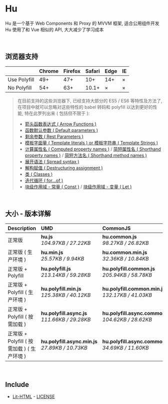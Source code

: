 # Hu
Hu 是一个基于 Web Components 和 Proxy 的 MVVM 框架, 适合公用组件开发<br>
Hu 使用了和 Vue 相似的 API, 大大减少了学习成本

<br>

## 浏览器支持

|              | Chrome | Firefox | Safari | Edge | IE |
| :-           | :-     | :-      | :-     | :-   | :- |
| Use Polyfill | 49+    | 47+     | 10+    | 14+  | ×  |
| No Polyfill  | 54+    | 63+     | 10.1+  | ×    | ×  |

> 在目前支持的这些浏览器下, 已经支持大部分的 ES5 / ES6 等特性及方法了,<br>
> 在项目中就可以忽略对这些特性的 babel 转码和 polyfill 以达到更好的性能, 特在此罗列出来 ( 包括但不限于 ): <br>
  > - [箭头函数表达式 ( Arrow Functions )](https://developer.mozilla.org/zh-CN/docs/Web/JavaScript/Reference/Functions/Arrow_functions)
  > - [函数默认参数 ( Default parameters )](https://developer.mozilla.org/zh-CN/docs/Web/JavaScript/Reference/Functions/Default_parameters)
  > - [剩余参数 ( Rest Parameters )](https://developer.mozilla.org/zh-CN/docs/Web/JavaScript/Reference/Functions/Rest_parameters)
  > - [模板字面量 ( Template literals ) or 模板字符串 ( Template Strings )](https://developer.mozilla.org/zh-CN/docs/Web/JavaScript/Reference/template_strings)
  > - [计算属性名 ( Computed property names )](https://developer.mozilla.org/zh-CN/docs/Web/JavaScript/Reference/Operators/Object_initializer#计算属性名) / [简短属性名 ( Shorthand property names )](https://developer.mozilla.org/zh-CN/docs/Web/JavaScript/Reference/Operators/Object_initializer#属性定义) / [简短方法名 ( Shorthand method names )](https://developer.mozilla.org/zh-CN/docs/Web/JavaScript/Reference/Operators/Object_initializer#方法定义)
  > - [展开语法 ( Spread syntax )](https://developer.mozilla.org/zh-CN/docs/Web/JavaScript/Reference/Operators/Spread_syntax)
  > - [解构赋值 ( Destructuring assignment )](https://developer.mozilla.org/zh-CN/docs/Web/JavaScript/Reference/Operators/Destructuring_assignment)
  > - [类 ( Classes )](https://developer.mozilla.org/zh-CN/docs/Web/JavaScript/Reference/Classes)
  > - [迭代循环 ( for...of )](https://developer.mozilla.org/zh-CN/docs/Web/JavaScript/Reference/Statements/for...of)
  > - [块级作用域 - 常量 ( Const )](https://developer.mozilla.org/zh-CN/docs/Web/JavaScript/Reference/Statements/const) / [块级作用域 - 变量 ( Let )](https://developer.mozilla.org/zh-CN/docs/Web/JavaScript/Reference/Statements/let)

<br>

## 大小 - 版本详解
| Description | UMD | CommonJS | ES Module |
| :- | :- | :- | :- |
| 正常版 | **hu.js**<br>*104.97KB / 27.22KB* | **hu.common.js**<br>*98.27KB / 26.82KB* | **hu.esm.js**<br>*98.25KB / 26.81KB* |
| 正常版 ( 生产环境 ) | **hu.min.js**<br>*25.57KB / 9.94KB* | **hu.common.min.js**<br>*32.36KB / 10.84KB* | **hu.esm.min.js**<br>*25.40KB / 9.87KB* |
| 正常版 + Polyfill | **hu.polyfill.js**<br>*213.14KB / 59.28KB* | **hu.polyfill.common.js**<br>*205.94KB / 58.78KB* | **hu.polyfill.esm.js**<br>*205.92KB / 58.76KB* |
| 正常版 + Polyfill ( 生产环境 ) | **hu.polyfill.min.js**<br>*125.38KB / 40.12KB* | **hu.polyfill.common.min.js**<br>*132.17KB / 41.03KB* | **hu.polyfill.esm.min.js**<br>*125.21KB / 40.06KB* |
| 正常版 + Polyfill ( 按需加载 ) | **hu.polyfill.async.js**<br>*111.66KB / 29.28KB* | **hu.polyfill.async.common.js**<br>*104.62KB / 28.62KB* | **hu.polyfill.async.esm.js**<br>*104.60KB / 28.60KB* |
| 正常版 + Polyfill ( 按需加载 ) ( 生产环境 ) | **hu.polyfill.async.min.js**<br>*27.89KB / 10.73KB* | **hu.polyfill.async.common.min.js**<br>*34.69KB / 11.60KB* | **hu.polyfill.async.esm.min.js**<br>*27.72KB / 10.65KB* |

<br>

## Include
  - [Lit-HTML](https://github.com/Polymer/lit-html) \- [LICENSE](https://github.com/Polymer/lit-html/blob/master/LICENSE)